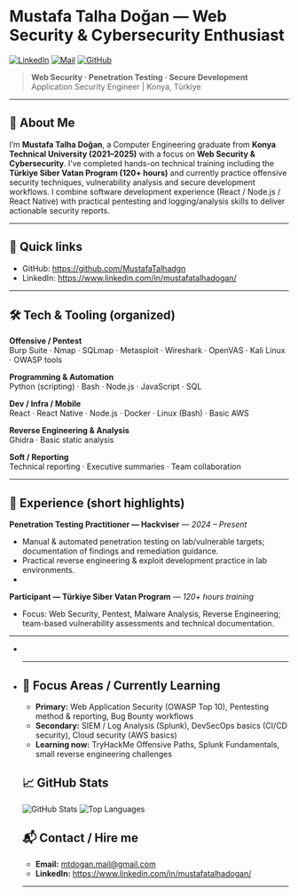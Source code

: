 # Mustafa Talha Doğan — Web Security & Cybersecurity Enthusiast
[![LinkedIn](https://img.shields.io/badge/LinkedIn-%230077B5.svg?logo=linkedin&logoColor=white)](https://www.linkedin.com/in/mustafatalhadogan/) 
[![Mail](https://img.shields.io/badge/Email-mtdogan.mail%40gmail.com-blue?style=flat&logo=gmail)](mailto:mtdogan.mail@gmail.com  )
[![GitHub](https://img.shields.io/badge/GitHub-MustafaTalhadgn-181717?style=flat&logo=github)](https://github.com/MustafaTalhadgn)

> **Web Security · Penetration Testing · Secure Development**  
> Application Security Engineer | Konya, Türkiye

---

## 🚀 About Me
I’m **Mustafa Talha Doğan**, a Computer Engineering graduate from **Konya Technical University (2021–2025)** with a focus on **Web Security & Cybersecurity**. I’ve completed hands-on technical training including the **Türkiye Siber Vatan Program (120+ hours)** and currently practice offensive security techniques, vulnerability analysis and secure development workflows. I combine software development experience (React / Node.js / React Native) with practical pentesting and logging/analysis skills to deliver actionable security reports.

---

## 🔎 Quick links
- GitHub: https://github.com/MustafaTalhadgn  
- LinkedIn: https://www.linkedin.com/in/mustafatalhadogan/  
<!--- - Portfolio / CV (add PDF to repo root and link here) — `./Mustafa_Talha_Dogan_CV.pdf` *(add file to repo and update this link)*  
- Recommended (add your handles): TryHackMe · HackTheBox · Medium / Dev.to · X (Twitter)  --->

---

## 🛠️ Tech & Tooling (organized)
**Offensive / Pentest**  
Burp Suite · Nmap · SQLmap · Metasploit · Wireshark · OpenVAS · Kali Linux · OWASP tools

**Programming & Automation**  
Python (scripting) · Bash · Node.js · JavaScript · SQL

**Dev / Infra / Mobile**  
React · React Native · Node.js · Docker · Linux (Bash) · Basic AWS

**Reverse Engineering & Analysis**  
Ghidra · Basic static analysis

**Soft / Reporting**  
Technical reporting · Executive summaries · Team collaboration

---

## 💼 Experience (short highlights)
**Penetration Testing Practitioner — Hackviser** — *2024 – Present*  
- Manual & automated penetration testing on lab/vulnerable targets; documentation of findings and remediation guidance.  
- Practical reverse engineering & exploit development practice in lab environments.
- 
**Participant — Türkiye Siber Vatan Program** — *120+ hours training*  
- Focus: Web Security, Pentest, Malware Analysis, Reverse Engineering; team-based vulnerability assessments and technical documentation. 

---
<!---
## 📁 Selected Projects (add project READMEs / PoCs & reports)
> *Put detailed writeups in each repo. A good project entry has: 1-line summary • tools • PoC screenshot • remediation or learning.*

- **Web-Pentest-Notlari** — curated pentest notes, payloads and test commands (start here: `Web-Pentest-notlari/`).
- <!--- *(Already in repo — split into `projects/`, `labs/`, `tools/` subfolders.)*  --->
- 
- <!---**(suggested) juice-shop-sqli-writeup** — full PoC + exec summary (add).  
- <!---**(suggested) netscan-to-csv** — Python Nmap wrapper that exports CSV reports (add).  
- <!---**(suggested) wireshark-http-analysis** — Wireshark lab + short report (add).

----
--->

## 🎓 Certifications & Training
- **Certified Associate Penetration Tester (CAPT)** hackviser. 
- Malware Analysis Training — 02/2025.  
- Cyber Security Training — 07/2024.  
<!---*(Add certificate links / images if available.)* --->

---

## 📣 Focus Areas / Currently Learning
- **Primary:** Web Application Security (OWASP Top 10), Pentesting method & reporting, Bug Bounty workflows  
- **Secondary:** SIEM / Log Analysis (Splunk), DevSecOps basics (CI/CD security), Cloud security (AWS basics)  
- **Learning now:** TryHackMe Offensive Paths, Splunk Fundamentals, small reverse engineering challenges
  
<!---
---

## ✅ How to use this repo (developer / hiring manager friendly)
- `projects/` → finished writeups (PoC + exec summary + remediation).  
- `labs/` → lab notes with screenshots and evidence (PDF).  
- `tools/` → scripts (Python/Bash) with usage examples and sample outputs.  
- **Goal:** every technical note should include a testable PoC or runnable script so reviewers can reproduce results.

---
--->

## 📈 GitHub Stats

![GitHub Stats](https://github-readme-stats.vercel.app/api?username=MustafaTalhadgn&theme=gruvbox&include_all_commits=true)
![Top Languages](https://github-readme-stats.vercel.app/api/top-langs/?username=MustafaTalhadgn&layout=compact&theme=gruvbox)

<!---
---

## 🛡️ Badges & Visuals (suggested)
- Add TryHackMe badges (if you have them).  
- Add HackTheBox rank / HTB profile if available.  
- Add Shields for key tools: `![Burp](https://img.shields.io/badge/Burp-Suite-black)` etc.  
- Add a small portfolio banner image at the top (optional).

---
--->

## 📬 Contact / Hire me

- **Email:** mtdogan.mail@gmail.com  
- **LinkedIn:** https://www.linkedin.com/in/mustafatalhadogan/   

---
<!---
### If you want: next step checklist I can auto-generate for you
- Convert `Web-Pentest-notlari/` into `projects/`, `labs/`, `tools/` subfolders and add `README.md` to each.  
- Prepare 3 project writeups (SQLi PoC, XSS PoC, netscan tool) and I’ll review their READMEs and exec summaries.  
- Hook TryHackMe badges and Splunk/other cert images into this README.
--->

